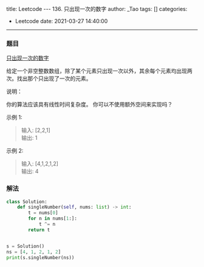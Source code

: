 title: Leetcode --- 136. 只出现一次的数字
author: _Tao
tags: []
categories:
  - Leetcode
date: 2021-03-27 14:40:00
---
### 题目

[只出现一次的数字](https://leetcode-cn.com/problems/single-number)

给定一个非空整数数组，除了某个元素只出现一次以外，其余每个元素均出现两次。找出那个只出现了一次的元素。

说明：

你的算法应该具有线性时间复杂度。 你可以不使用额外空间来实现吗？

示例 1:
>输入: [2,2,1] <br/>
输出: 1

示例 2:
> 输入: [4,1,2,1,2] <br/>
输出: 4


### 解法
```python
class Solution:
    def singleNumber(self, nums: list) -> int:
        t = nums[0]
        for n in nums[1:]:
            t ^= n
        return t


s = Solution()
ns = [4, 1, 2, 1, 2]
print(s.singleNumber(ns))
```